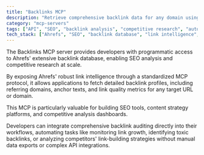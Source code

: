 ```yaml
---
title: "Backlinks MCP"
description: "Retrieve comprehensive backlink data for any domain using Ahrefs' SEO database through a simple API interface."
category: "mcp-servers"
tags: ["API", "SEO", "backlink analysis", "competitive research", "automation", "data integration"]
tech_stack: ["Ahrefs", "SEO", "backlink database", "link intelligence", "web analytics"]
---
```


The Backlinks MCP server provides developers with programmatic access to Ahrefs' extensive backlink database, enabling SEO analysis and competitive research at scale. 

By exposing Ahrefs' robust link intelligence through a standardized MCP protocol, it allows applications to fetch detailed backlink profiles, including referring domains, anchor texts, and link quality metrics for any target URL or domain.

This MCP is particularly valuable for building SEO tools, content strategy platforms, and competitive analysis dashboards. 

Developers can integrate comprehensive backlink auditing directly into their workflows, automating tasks like monitoring link growth, identifying toxic backlinks, or analyzing competitors' link-building strategies without manual data exports or complex API integrations.
